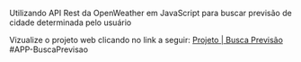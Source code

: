 Utilizando API Rest da OpenWeather em JavaScript para buscar previsão de cidade determinada pelo usuário

Vizualize o projeto web clicando no link a seguir: <a href="https://projeto-api-openweather.vercel.app/">Projeto | Busca Previsão</a>
#APP-BuscaPrevisao
